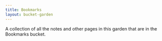 ```yaml
---
title: Bookmarks
layout: bucket-garden
--- 
```

A collection of all the notes and other pages in this garden that are in the Bookmarks bucket.
